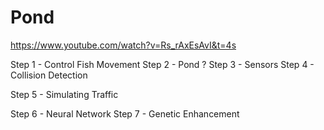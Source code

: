 # Pond

https://www.youtube.com/watch?v=Rs_rAxEsAvI&t=4s

Step 1 - Control Fish Movement
Step 2 - Pond ?
Step 3 - Sensors
Step 4 - Collision Detection 

Step 5 - Simulating Traffic

Step 6 - Neural Network 
Step 7 - Genetic Enhancement 